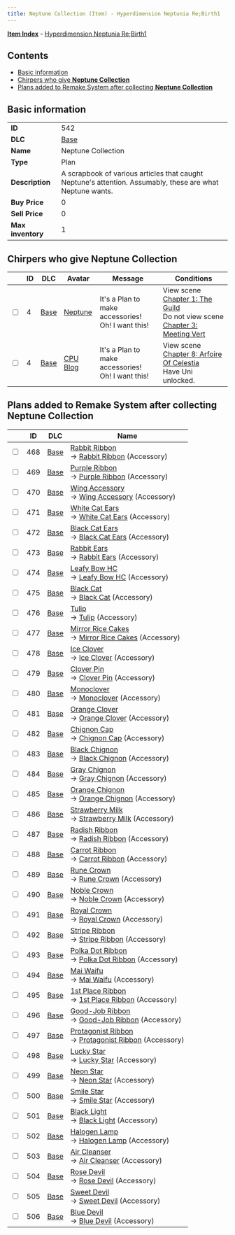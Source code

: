 ```yaml
---
title: Neptune Collection (Item) - Hyperdimension Neptunia Re;Birth1
---
```


[**Item Index**](/neptunia/rb1/item/index.html) - [Hyperdimension Neptunia Re;Birth1](/neptunia/rb1)

## Contents

- [Basic information](#basic-information)
- [Chirpers who give **Neptune Collection**](#chirpers-who-give-neptune-collection)
- [Plans added to Remake System after collecting **Neptune Collection**](#plans-added-to-remake-system-after-collecting-neptune-collection)

## Basic information

|   |   |
| -- | -- |
| **ID** | 542 |
| **DLC** | [Base](/neptunia/rb1/dlc/1-base.html) |
| **Name** | Neptune Collection |
| **Type** | Plan |
| **Description** | A scrapbook of various articles that caught Neptune's attention. Assumably,  these are what Neptune wants. |
| **Buy Price** | 0 |
| **Sell Price** | 0 |
| **Max inventory** | 1 |


## Chirpers who give **Neptune Collection**

|    | ID | DLC | Avatar | Message | Conditions |
| -- | -- | --- | ------ | ------- | ---------- |
| <input type="checkbox" id="rb1-chirper-event-1-4" class="trackbox" /> | 4 | [Base](/neptunia/rb1/dlc/1-base.html) | [Neptune](/neptunia/rb1/undefined/1-30-neptune.html) | It's a Plan to make accessories!<br />Oh! I want this! | View scene [Chapter 1: The Guild](/neptunia/rb1/scene/1-109-chapter-1-the-guild.html)<br />Do not view scene [Chapter 3: Meeting Vert](/neptunia/rb1/scene/1-307-chapter-3-meeting-vert.html) |
| <input type="checkbox" id="rb1-chirper-event-1-4" class="trackbox" /> | 4 | [Base](/neptunia/rb1/dlc/1-base.html) | [CPU Blog](/neptunia/rb1/undefined/1-14-cpu-blog.html) | It's a Plan to make accessories!<br />Oh! I want this! | View scene [Chapter 8: Arfoire Of Celestia](/neptunia/rb1/scene/1-801-chapter-8-arfoire-of-celestia.html)<br />Have Uni unlocked. |


## Plans added to Remake System after collecting **Neptune Collection**

|    | ID | DLC | Name |
| -- | -- | --- | ---- |
| <input type="checkbox" id="rb1-remake-1-468" class="trackbox" /> | 468 | [Base](/neptunia/rb1/dlc/1-base.html) | [Rabbit Ribbon](/neptunia/rb1/remake/1-468-rabbit-ribbon.html)<br /> → [Rabbit Ribbon](/neptunia/rb1/item/1-3005-rabbit-ribbon.html) (Accessory) |
| <input type="checkbox" id="rb1-remake-1-469" class="trackbox" /> | 469 | [Base](/neptunia/rb1/dlc/1-base.html) | [Purple Ribbon](/neptunia/rb1/remake/1-469-purple-ribbon.html)<br /> → [Purple Ribbon](/neptunia/rb1/item/1-3006-purple-ribbon.html) (Accessory) |
| <input type="checkbox" id="rb1-remake-1-470" class="trackbox" /> | 470 | [Base](/neptunia/rb1/dlc/1-base.html) | [Wing Accessory](/neptunia/rb1/remake/1-470-wing-accessory.html)<br /> → [Wing Accessory](/neptunia/rb1/item/1-3007-wing-accessory.html) (Accessory) |
| <input type="checkbox" id="rb1-remake-1-471" class="trackbox" /> | 471 | [Base](/neptunia/rb1/dlc/1-base.html) | [White Cat Ears](/neptunia/rb1/remake/1-471-white-cat-ears.html)<br /> → [White Cat Ears](/neptunia/rb1/item/1-3008-white-cat-ears.html) (Accessory) |
| <input type="checkbox" id="rb1-remake-1-472" class="trackbox" /> | 472 | [Base](/neptunia/rb1/dlc/1-base.html) | [Black Cat Ears](/neptunia/rb1/remake/1-472-black-cat-ears.html)<br /> → [Black Cat Ears](/neptunia/rb1/item/1-3009-black-cat-ears.html) (Accessory) |
| <input type="checkbox" id="rb1-remake-1-473" class="trackbox" /> | 473 | [Base](/neptunia/rb1/dlc/1-base.html) | [Rabbit Ears](/neptunia/rb1/remake/1-473-rabbit-ears.html)<br /> → [Rabbit Ears](/neptunia/rb1/item/1-3010-rabbit-ears.html) (Accessory) |
| <input type="checkbox" id="rb1-remake-1-474" class="trackbox" /> | 474 | [Base](/neptunia/rb1/dlc/1-base.html) | [Leafy Bow HC](/neptunia/rb1/remake/1-474-leafy-bow-hc.html)<br /> → [Leafy Bow HC](/neptunia/rb1/item/1-3011-leafy-bow-hc.html) (Accessory) |
| <input type="checkbox" id="rb1-remake-1-475" class="trackbox" /> | 475 | [Base](/neptunia/rb1/dlc/1-base.html) | [Black Cat](/neptunia/rb1/remake/1-475-black-cat.html)<br /> → [Black Cat](/neptunia/rb1/item/1-3012-black-cat.html) (Accessory) |
| <input type="checkbox" id="rb1-remake-1-476" class="trackbox" /> | 476 | [Base](/neptunia/rb1/dlc/1-base.html) | [Tulip](/neptunia/rb1/remake/1-476-tulip.html)<br /> → [Tulip](/neptunia/rb1/item/1-3013-tulip.html) (Accessory) |
| <input type="checkbox" id="rb1-remake-1-477" class="trackbox" /> | 477 | [Base](/neptunia/rb1/dlc/1-base.html) | [Mirror Rice Cakes](/neptunia/rb1/remake/1-477-mirror-rice-cakes.html)<br /> → [Mirror Rice Cakes](/neptunia/rb1/item/1-3014-mirror-rice-cakes.html) (Accessory) |
| <input type="checkbox" id="rb1-remake-1-478" class="trackbox" /> | 478 | [Base](/neptunia/rb1/dlc/1-base.html) | [Ice Clover](/neptunia/rb1/remake/1-478-ice-clover.html)<br /> → [Ice Clover](/neptunia/rb1/item/1-3016-ice-clover.html) (Accessory) |
| <input type="checkbox" id="rb1-remake-1-479" class="trackbox" /> | 479 | [Base](/neptunia/rb1/dlc/1-base.html) | [Clover Pin](/neptunia/rb1/remake/1-479-clover-pin.html)<br /> → [Clover Pin](/neptunia/rb1/item/1-3017-clover-pin.html) (Accessory) |
| <input type="checkbox" id="rb1-remake-1-480" class="trackbox" /> | 480 | [Base](/neptunia/rb1/dlc/1-base.html) | [Monoclover](/neptunia/rb1/remake/1-480-monoclover.html)<br /> → [Monoclover](/neptunia/rb1/item/1-3018-monoclover.html) (Accessory) |
| <input type="checkbox" id="rb1-remake-1-481" class="trackbox" /> | 481 | [Base](/neptunia/rb1/dlc/1-base.html) | [Orange Clover](/neptunia/rb1/remake/1-481-orange-clover.html)<br /> → [Orange Clover](/neptunia/rb1/item/1-3019-orange-clover.html) (Accessory) |
| <input type="checkbox" id="rb1-remake-1-482" class="trackbox" /> | 482 | [Base](/neptunia/rb1/dlc/1-base.html) | [Chignon Cap](/neptunia/rb1/remake/1-482-chignon-cap.html)<br /> → [Chignon Cap](/neptunia/rb1/item/1-3020-chignon-cap.html) (Accessory) |
| <input type="checkbox" id="rb1-remake-1-483" class="trackbox" /> | 483 | [Base](/neptunia/rb1/dlc/1-base.html) | [Black Chignon](/neptunia/rb1/remake/1-483-black-chignon.html)<br /> → [Black Chignon](/neptunia/rb1/item/1-3021-black-chignon.html) (Accessory) |
| <input type="checkbox" id="rb1-remake-1-484" class="trackbox" /> | 484 | [Base](/neptunia/rb1/dlc/1-base.html) | [Gray Chignon](/neptunia/rb1/remake/1-484-gray-chignon.html)<br /> → [Gray Chignon](/neptunia/rb1/item/1-3022-gray-chignon.html) (Accessory) |
| <input type="checkbox" id="rb1-remake-1-485" class="trackbox" /> | 485 | [Base](/neptunia/rb1/dlc/1-base.html) | [Orange Chignon](/neptunia/rb1/remake/1-485-orange-chignon.html)<br /> → [Orange Chignon](/neptunia/rb1/item/1-3023-orange-chignon.html) (Accessory) |
| <input type="checkbox" id="rb1-remake-1-486" class="trackbox" /> | 486 | [Base](/neptunia/rb1/dlc/1-base.html) | [Strawberry Milk](/neptunia/rb1/remake/1-486-strawberry-milk.html)<br /> → [Strawberry Milk](/neptunia/rb1/item/1-3025-strawberry-milk.html) (Accessory) |
| <input type="checkbox" id="rb1-remake-1-487" class="trackbox" /> | 487 | [Base](/neptunia/rb1/dlc/1-base.html) | [Radish Ribbon](/neptunia/rb1/remake/1-487-radish-ribbon.html)<br /> → [Radish Ribbon](/neptunia/rb1/item/1-3026-radish-ribbon.html) (Accessory) |
| <input type="checkbox" id="rb1-remake-1-488" class="trackbox" /> | 488 | [Base](/neptunia/rb1/dlc/1-base.html) | [Carrot Ribbon](/neptunia/rb1/remake/1-488-carrot-ribbon.html)<br /> → [Carrot Ribbon](/neptunia/rb1/item/1-3027-carrot-ribbon.html) (Accessory) |
| <input type="checkbox" id="rb1-remake-1-489" class="trackbox" /> | 489 | [Base](/neptunia/rb1/dlc/1-base.html) | [Rune Crown](/neptunia/rb1/remake/1-489-rune-crown.html)<br /> → [Rune Crown](/neptunia/rb1/item/1-3029-rune-crown.html) (Accessory) |
| <input type="checkbox" id="rb1-remake-1-490" class="trackbox" /> | 490 | [Base](/neptunia/rb1/dlc/1-base.html) | [Noble Crown](/neptunia/rb1/remake/1-490-noble-crown.html)<br /> → [Noble Crown](/neptunia/rb1/item/1-3030-noble-crown.html) (Accessory) |
| <input type="checkbox" id="rb1-remake-1-491" class="trackbox" /> | 491 | [Base](/neptunia/rb1/dlc/1-base.html) | [Royal Crown](/neptunia/rb1/remake/1-491-royal-crown.html)<br /> → [Royal Crown](/neptunia/rb1/item/1-3031-royal-crown.html) (Accessory) |
| <input type="checkbox" id="rb1-remake-1-492" class="trackbox" /> | 492 | [Base](/neptunia/rb1/dlc/1-base.html) | [Stripe Ribbon](/neptunia/rb1/remake/1-492-stripe-ribbon.html)<br /> → [Stripe Ribbon](/neptunia/rb1/item/1-3033-stripe-ribbon.html) (Accessory) |
| <input type="checkbox" id="rb1-remake-1-493" class="trackbox" /> | 493 | [Base](/neptunia/rb1/dlc/1-base.html) | [Polka Dot Ribbon](/neptunia/rb1/remake/1-493-polka-dot-ribbon.html)<br /> → [Polka Dot Ribbon](/neptunia/rb1/item/1-3034-polka-dot-ribbon.html) (Accessory) |
| <input type="checkbox" id="rb1-remake-1-494" class="trackbox" /> | 494 | [Base](/neptunia/rb1/dlc/1-base.html) | [Mai Waifu](/neptunia/rb1/remake/1-494-mai-waifu.html)<br /> → [Mai Waifu](/neptunia/rb1/item/1-3036-mai-waifu.html) (Accessory) |
| <input type="checkbox" id="rb1-remake-1-495" class="trackbox" /> | 495 | [Base](/neptunia/rb1/dlc/1-base.html) | [1st Place Ribbon](/neptunia/rb1/remake/1-495-1st-place-ribbon.html)<br /> → [1st Place Ribbon](/neptunia/rb1/item/1-3037-1st-place-ribbon.html) (Accessory) |
| <input type="checkbox" id="rb1-remake-1-496" class="trackbox" /> | 496 | [Base](/neptunia/rb1/dlc/1-base.html) | [Good-Job Ribbon](/neptunia/rb1/remake/1-496-good-job-ribbon.html)<br /> → [Good-Job Ribbon](/neptunia/rb1/item/1-3038-good-job-ribbon.html) (Accessory) |
| <input type="checkbox" id="rb1-remake-1-497" class="trackbox" /> | 497 | [Base](/neptunia/rb1/dlc/1-base.html) | [Protagonist Ribbon](/neptunia/rb1/remake/1-497-protagonist-ribbon.html)<br /> → [Protagonist Ribbon](/neptunia/rb1/item/1-3039-protagonist-ribbon.html) (Accessory) |
| <input type="checkbox" id="rb1-remake-1-498" class="trackbox" /> | 498 | [Base](/neptunia/rb1/dlc/1-base.html) | [Lucky Star](/neptunia/rb1/remake/1-498-lucky-star.html)<br /> → [Lucky Star](/neptunia/rb1/item/1-3041-lucky-star.html) (Accessory) |
| <input type="checkbox" id="rb1-remake-1-499" class="trackbox" /> | 499 | [Base](/neptunia/rb1/dlc/1-base.html) | [Neon Star](/neptunia/rb1/remake/1-499-neon-star.html)<br /> → [Neon Star](/neptunia/rb1/item/1-3042-neon-star.html) (Accessory) |
| <input type="checkbox" id="rb1-remake-1-500" class="trackbox" /> | 500 | [Base](/neptunia/rb1/dlc/1-base.html) | [Smile Star](/neptunia/rb1/remake/1-500-smile-star.html)<br /> → [Smile Star](/neptunia/rb1/item/1-3043-smile-star.html) (Accessory) |
| <input type="checkbox" id="rb1-remake-1-501" class="trackbox" /> | 501 | [Base](/neptunia/rb1/dlc/1-base.html) | [Black Light](/neptunia/rb1/remake/1-501-black-light.html)<br /> → [Black Light](/neptunia/rb1/item/1-3045-black-light.html) (Accessory) |
| <input type="checkbox" id="rb1-remake-1-502" class="trackbox" /> | 502 | [Base](/neptunia/rb1/dlc/1-base.html) | [Halogen Lamp](/neptunia/rb1/remake/1-502-halogen-lamp.html)<br /> → [Halogen Lamp](/neptunia/rb1/item/1-3046-halogen-lamp.html) (Accessory) |
| <input type="checkbox" id="rb1-remake-1-503" class="trackbox" /> | 503 | [Base](/neptunia/rb1/dlc/1-base.html) | [Air Cleanser](/neptunia/rb1/remake/1-503-air-cleanser.html)<br /> → [Air Cleanser](/neptunia/rb1/item/1-3047-air-cleanser.html) (Accessory) |
| <input type="checkbox" id="rb1-remake-1-504" class="trackbox" /> | 504 | [Base](/neptunia/rb1/dlc/1-base.html) | [Rose Devil](/neptunia/rb1/remake/1-504-rose-devil.html)<br /> → [Rose Devil](/neptunia/rb1/item/1-3049-rose-devil.html) (Accessory) |
| <input type="checkbox" id="rb1-remake-1-505" class="trackbox" /> | 505 | [Base](/neptunia/rb1/dlc/1-base.html) | [Sweet Devil](/neptunia/rb1/remake/1-505-sweet-devil.html)<br /> → [Sweet Devil](/neptunia/rb1/item/1-3050-sweet-devil.html) (Accessory) |
| <input type="checkbox" id="rb1-remake-1-506" class="trackbox" /> | 506 | [Base](/neptunia/rb1/dlc/1-base.html) | [Blue Devil](/neptunia/rb1/remake/1-506-blue-devil.html)<br /> → [Blue Devil](/neptunia/rb1/item/1-3051-blue-devil.html) (Accessory) |
